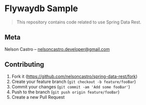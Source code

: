 # Flywaydb Sample
> This repository contains code related to use Spring Data Rest.

## Meta

Nelson Castro – nelsoncastro.developer@gmail.com

## Contributing

1. Fork it (<https://github.com/nelsoncastro/spring-data-rest/fork>)
2. Create your feature branch (`git checkout -b feature/fooBar`)
3. Commit your changes (`git commit -am 'Add some fooBar'`)
4. Push to the branch (`git push origin feature/fooBar`)
5. Create a new Pull Request
